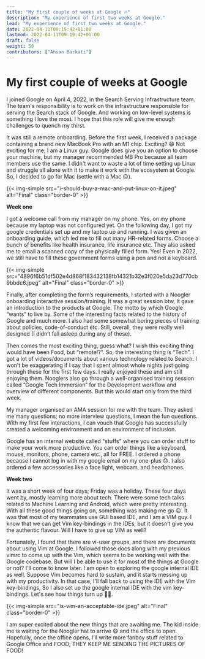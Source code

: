 ```yaml
---
title: "My first couple of weeks at Google 🔥"
description: "My experience of first two weeks at Google."
lead: "My experience of first two weeks at Google."
date: 2022-04-11T09:19:42+01:00
lastmod: 2022-04-11T09:19:42+01:00
draft: false
weight: 50
contributors: ["Ahsan Barkati"]
---
```



# My first couple of weeks at Google

I joined Google on April 4, 2022, in the Search Serving Infrastructure team. The team's responsibility is to work on the infrastructure responsible for serving the Search stack of Google. And working on low-level systems is something I love the most. I hope that this role will give me enough challenges to quench my thirst.

It was still a remote onboarding. Before the first week, I received a package containing a brand new MacBook Pro with an M1 chip. Exciting? 😄 Not exciting for me; I am a Linux guy. Google does give you an option to choose your machine, but my manager recommended MB Pro because all team members use the same. I didn't want to waste a lot of time setting up Linux and struggle all alone with it to make it work with the ecosystem at Google. So, I decided to go for Mac (settle with a Mac 😑).

{{< img-simple src="i-should-buy-a-mac-and-put-linux-on-it.jpeg" alt="Final" class="border-0" >}}


**Week one**

I got a welcome call from my manager on my phone. Yes, on my phone because my laptop was not configured yet. On the following day, I got my google credentials set up and my laptop up and running. I was given an onboarding guide, which led me to fill out many HR-related forms. Choose a bunch of benefits like health insurance, life insurance etc. They also asked me to email a scanned copy of the physically filled form. Yes! Even in 2022, we still have to fill these government forms using a pen and not a keyboard.

{{< img-simple src="4896f6b51df502e4d868f183432138fb14321b32e3f020e5da23d770cb9bbdc6.jpeg" alt="Final" class="border-0" >}}

Finally, after completing the form’s requirements, I started with a Noogler onboarding interactive session/training. It was a great session btw, It gave an introduction to the products at Google. The motto by which Google “wants” to live by. Some of the interesting facts related to the history of Google and much more. I also had some somewhat boring pieces of training about policies, code-of-conduct etc. Still, overall, they were really well designed (I didn’t fall asleep during any of these).

Then comes the most exciting thing, guess what? I wish this exciting thing would have been Food, but “remote!?”. So, the interesting thing is “Tech”. I got a lot of videos/documents about various technology related to Search. I won’t be exaggerating if I say that I spent almost whole nights just going through these for the first few days. I really enjoyed these and am still enjoying them. Nooglers also go through a well-organised training session called “Google Tech Immersion“ for the Development workflow and overview of different components. But this would start only from the third week.

My manager organised an AMA session for me with the team. They asked me many questions; no more interview questions, I mean the fun questions. With my first few interactions, I can vouch that Google has successfully created a welcoming environment and an environment of inclusion.

Google has an internal website called "stuffs" where you can order stuff to make your work more productive. You can order things like a keyboard, mouse, monitors, phone, camera etc., all for FREE. I ordered a phone because I cannot log in with my google email on my one-plus 😞. I also ordered a few accessories like a face light, webcam, and headphones.

**Week two**

It was a short week of four days; Friday was a holiday. These four days went by, mostly learning more about tech. There were some tech talks related to Machine Learning and Android, which were pretty interesting. With all these good things going on, something was making me go ☹️. It was that most of my teammates use GUI based IDE, and I am a VIM guy. I know that we can get Vim key-bindings in the IDEs, but it doesn’t give you the authentic flavour. Will I have to give up VIM as well?

Fortunately, I found that there are vi-user groups, and there are documents about using Vim at Google. I followed those docs along with my previous vimrc to come up with the Vim, which seems to be working well with the Google codebase. But will I be able to use it for most of the things at Google or not? I'll come to know later. I am open to exploring the google internal IDE as well. Suppose Vim becomes hard to sustain, and it starts messing up with my productivity. In that case, I'll fall back to using the IDE with the Vim key-bindings, So I also set up the google internal IDE with the vim key-bindings. Let's see how things turn up 🤞🏻.

{{< img-simple src="is-vim-an-acceptable-ide.jpeg" alt="Final" class="border-0" >}}

I am super excited about the new things that are awaiting me. The kid inside me is waiting for the Noogler hat to arrive 😄 and the office to open. Hopefully, once the office opens, I’ll write more fanboy stuff related to Google Office and FOOD; THEY KEEP ME SENDING THE PICTURES OF FOOD!
